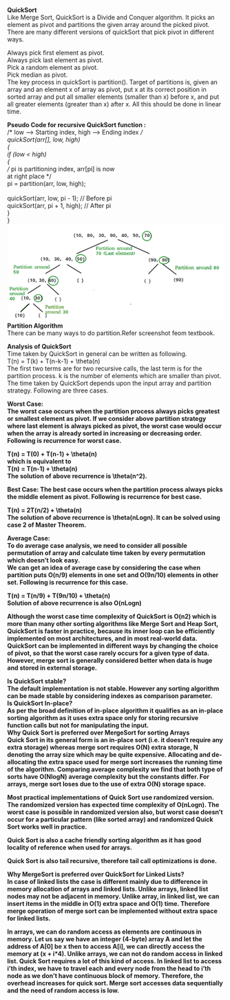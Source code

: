 <b>QuickSort</b><br>
Like Merge Sort, QuickSort is a Divide and Conquer algorithm. It picks an element as pivot and partitions the given array around the picked pivot. There are many different versions of quickSort that pick pivot in different ways.

Always pick first element as pivot.<br>
Always pick last element as pivot.<br>
Pick a random element as pivot.<br>
Pick median as pivot.<br>
The key process in quickSort is partition(). Target of partitions is, given an array and an element x of array as pivot, put x at its correct position in sorted array and put all smaller elements (smaller than x) before x, and put all greater elements (greater than x) after x. All this should be done in linear time.

<b>Pseudo Code for recursive QuickSort function :</b><br>
/* low  --> Starting index,  high  --> Ending index */<br>
quickSort(arr[], low, high)<br>
{<br>
    if (low < high)<br>
    {<br>
        /* pi is partitioning index, arr[pi] is now<br>
           at right place */<br>
        pi = partition(arr, low, high);<br>
<br>
        quickSort(arr, low, pi - 1);  // Before pi<br>
        quickSort(arr, pi + 1, high); // After pi<br>
    }<br>
}<br>
<img src="QuickSort2.png">
<b>Partition Algorithm</b><br>
There can be many ways to do partition.Refer screenshot feom textbook.<br>

<b>Analysis of QuickSort</b><br>
Time taken by QuickSort in general can be written as following.<br>
T(n) = T(k) + T(n-k-1) + \theta(n)<br>
The first two terms are for two recursive calls, the last term is for the partition process. k is the number of elements which are smaller than pivot.<br>
The time taken by QuickSort depends upon the input array and partition strategy. Following are three cases.<br>

<b>Worst Case:</br> The worst case occurs when the partition process always picks greatest or smallest element as pivot. If we consider above partition strategy where last element is always picked as pivot, the worst case would occur when the array is already sorted in increasing or decreasing order. Following is recurrence for worst case.


 T(n) = T(0) + T(n-1) + \theta(n)<br>
which is equivalent to  <br>
 T(n) = T(n-1) + \theta(n)<br>
The solution of above recurrence is \theta(n^2).<br>

<b>Best Case:</b> The best case occurs when the partition process always picks the middle element as pivot. Following is recurrence for best case.

 T(n) = 2T(n/2) + \theta(n)<br>
The solution of above recurrence is \theta(nLogn). It can be solved using case 2 of Master Theorem.<br>

<b>Average Case:</b><br>
To do average case analysis, we need to consider all possible permutation of array and calculate time taken by every permutation which doesn’t look easy.<br>
We can get an idea of average case by considering the case when partition puts O(n/9) elements in one set and O(9n/10) elements in other set. Following is recurrence for this case.

 T(n) = T(n/9) + T(9n/10) + \theta(n)<br>
Solution of above recurrence is also O(nLogn)<br>

Although the worst case time complexity of QuickSort is O(n2) which is more than many other sorting algorithms like Merge Sort and Heap Sort, QuickSort is faster in practice, because its inner loop can be efficiently implemented on most architectures, and in most real-world data. QuickSort can be implemented in different ways by changing the choice of pivot, so that the worst case rarely occurs for a given type of data. However, merge sort is generally considered better when data is huge and stored in external storage.

Is QuickSort <b>stable</b>?<br>
The default implementation is not stable. However any sorting algorithm can be made stable by considering indexes as comparison parameter.<br>
Is QuickSort <b>In-place</b>?<br>
As per the broad definition of in-place algorithm it qualifies as an in-place sorting algorithm as it uses extra space only for storing recursive function calls but not for manipulating the input.<br>
<b>Why Quick Sort is preferred over MergeSort for sorting Arrays</b><br>
Quick Sort in its general form is an in-place sort (i.e. it doesn’t require any extra storage) whereas merge sort requires O(N) extra storage, N denoting the array size which may be quite expensive. Allocating and de-allocating the extra space used for merge sort increases the running time of the algorithm. Comparing average complexity we find that both type of sorts have O(NlogN) average complexity but the constants differ. For arrays, merge sort loses due to the use of extra O(N) storage space.

Most practical implementations of Quick Sort use randomized version. The randomized version has expected time complexity of O(nLogn). The worst case is possible in randomized version also, but worst case doesn’t occur for a particular pattern (like sorted array) and randomized Quick Sort works well in practice.

Quick Sort is also a cache friendly sorting algorithm as it has good locality of reference when used for arrays.

Quick Sort is also tail recursive, therefore tail call optimizations is done.

<b>Why MergeSort is preferred over QuickSort for Linked Lists?</b><br>
In case of linked lists the case is different mainly due to difference in memory allocation of arrays and linked lists. Unlike arrays, linked list nodes may not be adjacent in memory. Unlike array, in linked list, we can insert items in the middle in O(1) extra space and O(1) time. Therefore merge operation of merge sort can be implemented without extra space for linked lists.

In arrays, we can do random access as elements are continuous in memory. Let us say we have an integer (4-byte) array A and let the address of A[0] be x then to access A[i], we can directly access the memory at (x + i*4). Unlike arrays, we can not do random access in linked list. Quick Sort requires a lot of this kind of access. In linked list to access i’th index, we have to travel each and every node from the head to i’th node as we don’t have continuous block of memory. Therefore, the overhead increases for quick sort. Merge sort accesses data sequentially and the need of random access is low.
